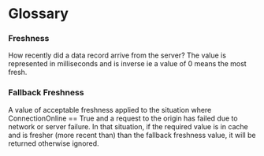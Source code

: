 # Glossary

### Freshness

How recently did a data record arrive from the server? The value is represented in milliseconds and is inverse ie a value 
of 0 means the most fresh.

### Fallback Freshness

A value of acceptable freshness applied to the situation where ConnectionOnline == True and a request to the origin has failed due 
to network or server failure. In that situation, if the required value is in cache and is fresher (more recent than) than the 
fallback freshness value, it will be returned otherwise ignored.
